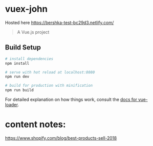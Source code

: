 # vuex-john
Hosted here https://bershka-test-bc29d3.netlify.com/
> A Vue.js project

## Build Setup

``` bash
# install dependencies
npm install

# serve with hot reload at localhost:8080
npm run dev

# build for production with minification
npm run build
```

For detailed explanation on how things work, consult the [docs for vue-loader](http://vuejs.github.io/vue-loader).

# content notes:
https://www.shopify.com/blog/best-products-sell-2018

